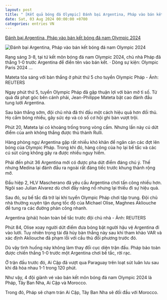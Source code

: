 ```yaml
---
layout: post
title: " [Kết quả bóng đá Olympic] Đánh bại Argentina, Pháp vào bán kết bóng đá nam Olympic 2024"
date: Sat, 03 Aug 2024 00:00:00 +0700
categories: entries VN
---
```

[Đánh bại Argentina, Pháp vào bán kết bóng đá nam Olympic 2024](https://tuoitre.vn/danh-bai-argentina-phap-vao-ban-ket-bong-da-nam-olympic-2024-20240803041755761.htm)

![Đánh bại Argentina, Pháp vào bán kết bóng đá nam Olympic 2024](https://cdn1.tuoitre.vn/zoom/600_315/471584752817336320/2024/8/3/jean-philippe-mateta-phap-argentina-olympic-2024-1-17226332952821824977729-78-0-1125-2000-crop-1722633358374352288920.jpg)

Rạng sáng 3-8, tại tứ kết môn bóng đá nam Olympic 2024, chủ nhà Pháp đã thắng 1-0 trước Argentina để điền tên vào bán kết. · Dòng sự kiện: Olympic Paris 2024 ...

Mateta tỏa sáng với bàn thắng ở phút thứ 5 cho tuyển Olympic Pháp - Ảnh: REUTERS

Ngay phút thứ 5, tuyển Olympic Pháp đã gặp thuận lợi với bàn mở tỉ số. Từ quả đá phạt góc bên cánh phải, Jean-Philippe Mateta bật cao đánh đầu tung lưới Argentina.

Sau bàn thắng sớm, đội chủ nhà đã thi đấu một cách hiệu quả hơn đối thủ. Họ cầm bóng nhiều, gây sức ép và có số cơ hội ghi bàn vượt trội.

Phút 20, Mateta lại có khoảng trống trong vòng cấm. Nhưng lần này cú dứt điểm của anh không thắng được thủ thành Rulli.

Hàng phòng ngự Argentina gặp rất nhiều khó khăn để ngăn cản các đợt lên bóng của Olympic Pháp. Trong khi đó, hàng công của họ lại bế tắc và các cú sút cũng không gây ra được nhiều nguy hiểm.

Phải đến phút 36 Argentina mới có được pha dứt điểm đáng chú ý. Thế nhưng Medina lại đánh đầu ra ngoài rất đáng tiếc trước khung thành rộng mở.

Đầu hiệp 2, HLV Mascherano đã yêu cầu Argentina chơi tấn công nhiều hơn. Ngôi sao Julian Alvarez dù chơi đầy năng nổ nhưng lại thiếu đi sự hiệu quả.

Sau đó, sự bế tắc đã trở lại khi tuyển Olympic Pháp chơi tập trung. Đội chủ nhà thường xuyên tận dụng tốc độ của Michael Olise, Maghnes Akliouche để tung ra các đường phản công nhanh.

Argentina (phải) hoàn toàn bế tắc trước đội chủ nhà - Ảnh: REUTERS

Phút 84, Olise xoay người dứt điểm đưa bóng bật người hậu vệ Argentina đi vào lưới. Tuy nhiên trọng tài đã hủy bàn thắng này sau khi tham khảo VAR và xác định Akliouche đã phạm lỗi với cầu thủ đối phương trước đó.

Dù vậy tình huống này không làm thay đổi cục diện trận đấu. Pháp bảo toàn được chiến thắng 1-0 trước một Argentina chơi bế tắc, rời rạc.

Ở trận đấu trước đó, Ai Cập đã vượt qua Paraguay trên loạt sút luân lưu sau khi đã hòa nhau 1-1 trong 120 phút.

Như vậy, 4 đội giành vé vào bán kết môn bóng đá nam Olympic 2024 là Pháp, Tây Ban Nha, Ai Cập và Morocco.

Trong đó, Pháp sẽ chạm trán Ai Cập, Tây Ban Nha sẽ đối đầu với Morocco.

